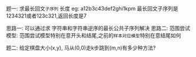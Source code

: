 题一: 求最长回文`子序列` 长度
eg: a12b3c43def2ghi1kpm
最长回文子序列是1234321或者123c321,返回长度是7

思路一: 可以通过求 字符串和字符串逆序的最长公共子序列解决
思路二: 范围尝试模型: 范围尝试模型特别在意开头和结尾,之前的`样本对应模型`特别在意结尾如何

题二: 给定棋盘大小(x,y), 马从(0,0)走k步跳到(m,n)有多少种方法? 